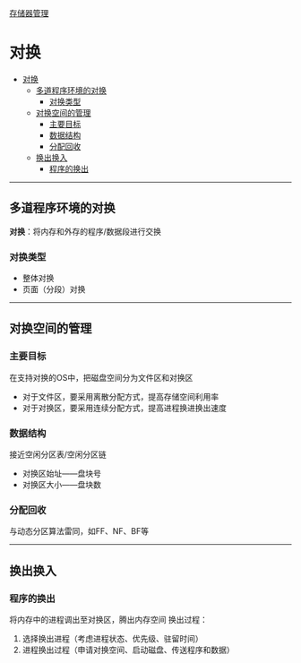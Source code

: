 [存储器管理](../操作系统原理.md)
# 对换
<!-- TOC -->

- [对换](#对换)
  - [多道程序环境的对换](#多道程序环境的对换)
    - [对换类型](#对换类型)
  - [对换空间的管理](#对换空间的管理)
    - [主要目标](#主要目标)
    - [数据结构](#数据结构)
    - [分配回收](#分配回收)
  - [换出换入](#换出换入)
    - [程序的换出](#程序的换出)

<!-- /TOC -->
---
## 多道程序环境的对换
**对换**：将内存和外存的程序/数据段进行交换

### 对换类型
* 整体对换
* 页面（分段）对换

---
## 对换空间的管理
### 主要目标
在支持对换的OS中，把磁盘空间分为文件区和对换区
* 对于文件区，要采用离散分配方式，提高存储空间利用率
* 对于对换区，要采用连续分配方式，提高进程换进换出速度

### 数据结构
接近空闲分区表/空闲分区链
* 对换区始址——盘块号
* 对换区大小——盘块数

### 分配回收
与动态分区算法雷同，如FF、NF、BF等

---
## 换出换入
### 程序的换出
将内存中的进程调出至对换区，腾出内存空间
换出过程：
1. 选择换出进程（考虑进程状态、优先级、驻留时间）
2. 进程换出过程（申请对换空间、启动磁盘、传送程序和数据）

